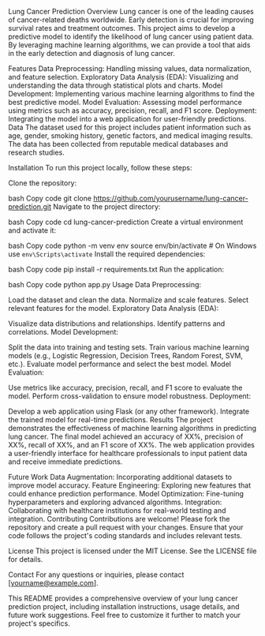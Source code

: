 Lung Cancer Prediction
Overview
Lung cancer is one of the leading causes of cancer-related deaths worldwide. Early detection is crucial for improving survival rates and treatment outcomes. This project aims to develop a predictive model to identify the likelihood of lung cancer using patient data. By leveraging machine learning algorithms, we can provide a tool that aids in the early detection and diagnosis of lung cancer.

Features
Data Preprocessing: Handling missing values, data normalization, and feature selection.
Exploratory Data Analysis (EDA): Visualizing and understanding the data through statistical plots and charts.
Model Development: Implementing various machine learning algorithms to find the best predictive model.
Model Evaluation: Assessing model performance using metrics such as accuracy, precision, recall, and F1 score.
Deployment: Integrating the model into a web application for user-friendly predictions.
Data
The dataset used for this project includes patient information such as age, gender, smoking history, genetic factors, and medical imaging results. The data has been collected from reputable medical databases and research studies.

Installation
To run this project locally, follow these steps:

Clone the repository:

bash
Copy code
git clone https://github.com/yourusername/lung-cancer-prediction.git
Navigate to the project directory:

bash
Copy code
cd lung-cancer-prediction
Create a virtual environment and activate it:

bash
Copy code
python -m venv env
source env/bin/activate  # On Windows use `env\Scripts\activate`
Install the required dependencies:

bash
Copy code
pip install -r requirements.txt
Run the application:

bash
Copy code
python app.py
Usage
Data Preprocessing:

Load the dataset and clean the data.
Normalize and scale features.
Select relevant features for the model.
Exploratory Data Analysis (EDA):

Visualize data distributions and relationships.
Identify patterns and correlations.
Model Development:

Split the data into training and testing sets.
Train various machine learning models (e.g., Logistic Regression, Decision Trees, Random Forest, SVM, etc.).
Evaluate model performance and select the best model.
Model Evaluation:

Use metrics like accuracy, precision, recall, and F1 score to evaluate the model.
Perform cross-validation to ensure model robustness.
Deployment:

Develop a web application using Flask (or any other framework).
Integrate the trained model for real-time predictions.
Results
The project demonstrates the effectiveness of machine learning algorithms in predicting lung cancer. The final model achieved an accuracy of XX%, precision of XX%, recall of XX%, and an F1 score of XX%. The web application provides a user-friendly interface for healthcare professionals to input patient data and receive immediate predictions.

Future Work
Data Augmentation: Incorporating additional datasets to improve model accuracy.
Feature Engineering: Exploring new features that could enhance prediction performance.
Model Optimization: Fine-tuning hyperparameters and exploring advanced algorithms.
Integration: Collaborating with healthcare institutions for real-world testing and integration.
Contributing
Contributions are welcome! Please fork the repository and create a pull request with your changes. Ensure that your code follows the project's coding standards and includes relevant tests.

License
This project is licensed under the MIT License. See the LICENSE file for details.

Contact
For any questions or inquiries, please contact [yourname@example.com].

This README provides a comprehensive overview of your lung cancer prediction project, including installation instructions, usage details, and future work suggestions. Feel free to customize it further to match your project's specifics.
